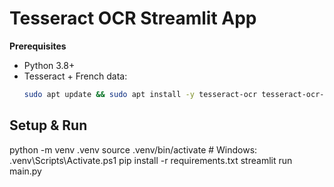 

# Tesseract OCR Streamlit App

**Prerequisites**  
- Python 3.8+  
- Tesseract + French data:  
  ```bash
  sudo apt update && sudo apt install -y tesseract-ocr tesseract-ocr-fra

## Setup & Run
python -m venv .venv
source .venv/bin/activate      # Windows: .venv\Scripts\Activate.ps1
pip install -r requirements.txt
streamlit run main.py
